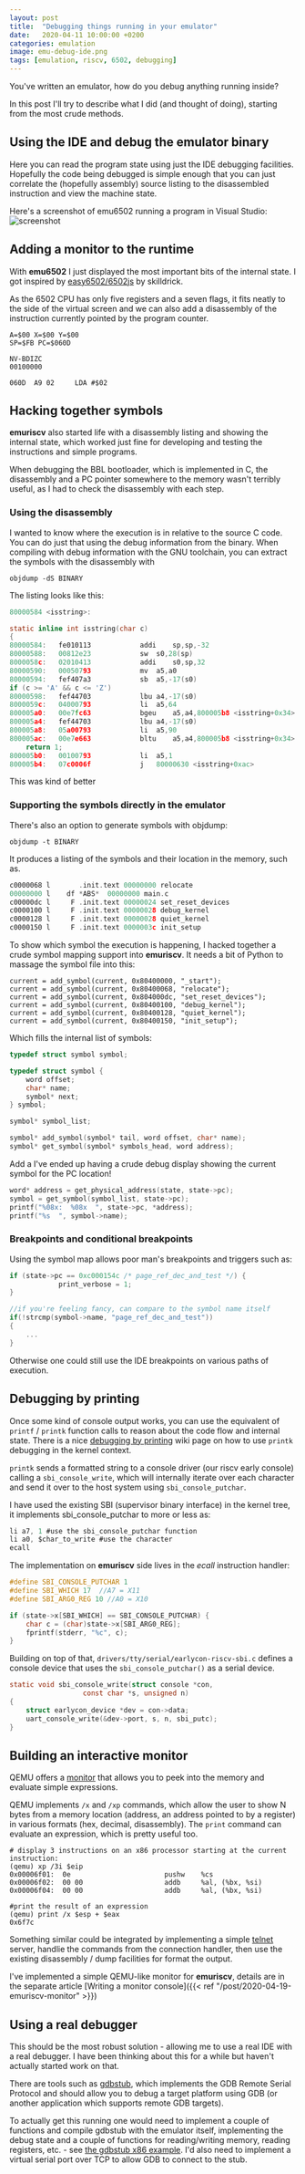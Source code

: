 ```yaml
---
layout: post
title:  "Debugging things running in your emulator"
date:   2020-04-11 10:00:00 +0200
categories: emulation
image: emu-debug-ide.png
tags: [emulation, riscv, 6502, debugging]
---
```


You've written an emulator, how do you debug anything running inside?

In this post I'll try to describe what I did (and thought of doing), starting from the most crude methods.

## Using the IDE and debug the emulator binary

Here you can read the program state using just the IDE debugging facilities. Hopefully the code being debugged is simple enough that you can just correlate the (hopefully assembly) source listing to the disassembled instruction and view the machine state.

Here's a screenshot of emu6502 running a program in Visual Studio:
![screenshot](emu-debug-ide.png)

## Adding a monitor to the runtime

With **emu6502** I just displayed the most important bits of the internal state. I got inspired by [easy6502/6502js](https://skilldrick.github.io/easy6502/) by skilldrick. 

As the 6502 CPU has only five registers and a seven flags, it fits neatly to the side of the virtual screen and we can also add a disassembly of the instruction currently pointed by the program counter.

```
A=$00 X=$00 Y=$00
SP=$FB PC=$060D

NV-BDIZC
00100000

060D  A9 02     LDA #$02
```

## Hacking together symbols

**emuriscv** also started life with a disassembly listing and showing the internal state, which worked just fine for developing and testing the instructions and simple programs.

When debugging the BBL bootloader, which is implemented in C, the disassembly and a PC pointer somewhere to the memory wasn't terribly useful, as I had to check the disassembly with each step.

### Using the disassembly

I wanted to know where the execution is in relative to the source C code. You can do just that using the debug information from the binary. When compiling with debug information with the GNU toolchain, you can extract the symbols with the disassembly with 

`objdump -dS BINARY`

The listing looks like this:

```c
80000584 <isstring>:

static inline int isstring(char c)
{
80000584:	fe010113          	addi	sp,sp,-32
80000588:	00812e23          	sw	s0,28(sp)
8000058c:	02010413          	addi	s0,sp,32
80000590:	00050793          	mv	a5,a0
80000594:	fef407a3          	sb	a5,-17(s0)
if (c >= 'A' && c <= 'Z')
80000598:	fef44703          	lbu	a4,-17(s0)
8000059c:	04000793          	li	a5,64
800005a0:	00e7fc63          	bgeu	a5,a4,800005b8 <isstring+0x34>
800005a4:	fef44703          	lbu	a4,-17(s0)
800005a8:	05a00793          	li	a5,90
800005ac:	00e7e663          	bltu	a5,a4,800005b8 <isstring+0x34>
    return 1;
800005b0:	00100793          	li	a5,1
800005b4:	07c0006f          	j	80000630 <isstring+0xac>
```

This was kind of better

### Supporting the symbols directly in the emulator

There's also an option to generate symbols with objdump:

`objdump -t BINARY`

It produces a listing of the symbols and their location in the memory, such as.

```c
c0000068 l       .init.text	00000000 relocate
00000000 l    df *ABS*	00000000 main.c
c00000dc l     F .init.text	00000024 set_reset_devices
c0000100 l     F .init.text	00000028 debug_kernel
c0000128 l     F .init.text	00000028 quiet_kernel
c0000150 l     F .init.text	0000003c init_setup 
```

To show which symbol the execution is happening, I hacked together a crude symbol mapping support into **emuriscv**. It needs a bit of Python to massage the symbol file into this:

    current = add_symbol(current, 0x80400000, "_start");
    current = add_symbol(current, 0x80400068, "relocate");
    current = add_symbol(current, 0x804000dc, "set_reset_devices");
    current = add_symbol(current, 0x80400100, "debug_kernel");
    current = add_symbol(current, 0x80400128, "quiet_kernel");
    current = add_symbol(current, 0x80400150, "init_setup");

Which fills the internal list of symbols:

```c
typedef struct symbol symbol;

typedef struct symbol {
    word offset;
    char* name;
    symbol* next;
} symbol;

symbol* symbol_list;

symbol* add_symbol(symbol* tail, word offset, char* name);
symbol* get_symbol(symbol* symbols_head, word address);

```

Add a I've ended up having a crude debug display showing the current symbol for the PC location! 

```c
word* address = get_physical_address(state, state->pc);
symbol = get_symbol(symbol_list, state->pc);
printf("%08x:  %08x  ", state->pc, *address);
printf("%s  ", symbol->name);
```

### Breakpoints and conditional breakpoints

Using the symbol map allows poor man's breakpoints and triggers such as:

```c
if (state->pc == 0xc000154c /* page_ref_dec_and_test */) {
			print_verbose = 1;
}	

//if you're feeling fancy, can compare to the symbol name itself
if(!strcmp(symbol->name, "page_ref_dec_and_test"))
{
    ...
}
```

Otherwise one could still use the IDE breakpoints on various paths of execution.

## Debugging by printing

Once some kind of console output works, you can use the equivalent of `printf` / `printk` function calls to reason about the code flow and internal state. There is a nice [debugging by printing](https://elinux.org/Debugging_by_printing) wiki page on how to use `printk` debugging in the kernel context. 

`printk` sends a formatted string to a console driver (our riscv early console) calling a `sbi_console_write`, which will internally iterate over each character and send it over to the host system using `sbi_console_putchar`.

I have used the existing SBI (supervisor binary interface) in the kernel tree, it implements sbi_console_putchar to more or less as:

```c
li a7, 1 #use the sbi_console_putchar function
li a0, $char_to_write #use the character
ecall
```

The implementation on **emuriscv** side lives in the *ecall* instruction handler: 

```c
#define SBI_CONSOLE_PUTCHAR 1
#define SBI_WHICH 17  //A7 = X11
#define SBI_ARG0_REG 10 //A0 = X10

if (state->x[SBI_WHICH] == SBI_CONSOLE_PUTCHAR) {
    char c = (char)state->x[SBI_ARG0_REG];
    fprintf(stderr, "%c", c);
}
```

Building on top of that, `drivers/tty/serial/earlycon-riscv-sbi.c` defines a console device that uses the `sbi_console_putchar()` as a serial device.

```c
static void sbi_console_write(struct console *con,
			      const char *s, unsigned n)
{
	struct earlycon_device *dev = con->data;
	uart_console_write(&dev->port, s, n, sbi_putc);
}
```

## Building an interactive monitor

QEMU offers a [monitor](https://en.wikibooks.org/wiki/QEMU/Monitor) that allows you to peek into the memory and evaluate simple expressions.

QEMU implements `/x` and `/xp` commands, which allow the user to show N bytes from a memory location (address, an address pointed to by a register) in various formats (hex, decimal, disassembly). The `print` command can evaluate an expression, which is pretty useful too.

```shell
# display 3 instructions on an x86 processor starting at the current instruction: 
(qemu) xp /3i $eip
0x00006f01:  0e                       pushw    %cs
0x00006f02:  00 00                    addb     %al, (%bx, %si)
0x00006f04:  00 00                    addb     %al, (%bx, %si)

#print the result of an expression
(qemu) print /x $esp + $eax
0x6f7c
```

Something similar could be integrated by implementing a simple [telnet](https://en.wikipedia.org/wiki/Telnet) server, handlie the commands from the connection handler, then use the existing disassembly / dump facilities for format the output.

I've implemented a simple QEMU-like monitor for **emuriscv**, details are in the separate article [Writing a monitor console]({{< ref "/post/2020-04-19-emuriscv-monitor" >}})

## Using a real debugger

This should be the most robust solution - allowing me to use a real IDE with a real debugger. I have been thinking about this for a while but haven't actually started work on that. 

There are tools such as [gdbstub](https://github.com/mborgerson/gdbstub), which implements the GDB Remote Serial Protocol and should allow you to debug a target platform using GDB (or another application which supports remote GDB targets).

To actually get this running one would need to implement a couple of functions and compile gdbstub with the emulator itself, implementing the debug state and a couple of functions for reading/writing memory, reading registers, etc. - see [the gdbstub x86 example](https://github.com/mborgerson/gdbstub/blob/master/arch_x86/gdbstub_sys.h). I'd also need to implement a virtual serial port over TCP to allow GDB to connect to the stub. 
